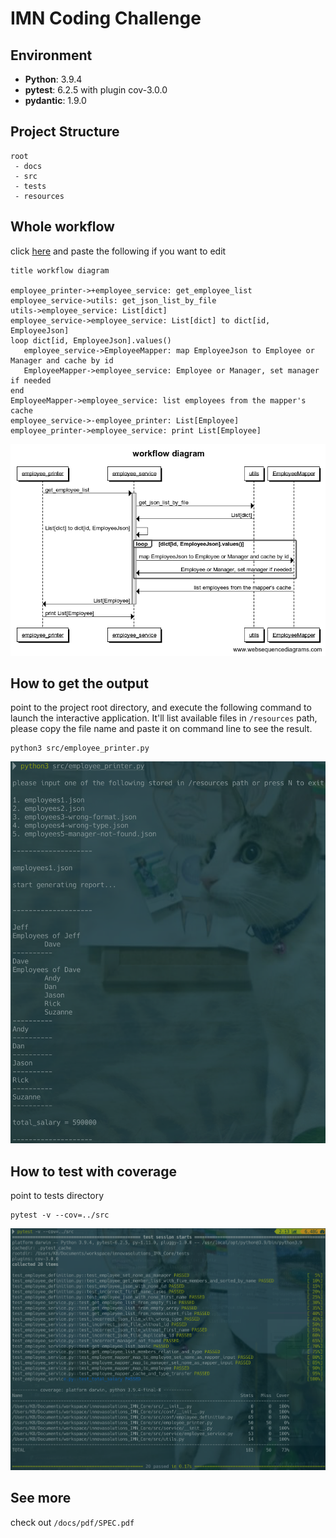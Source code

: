 # IMN Coding Challenge

## Environment
- **Python**: 3.9.4
- **pytest**: 6.2.5 with plugin cov-3.0.0
- **pydantic**: 1.9.0

## Project Structure
```text
root
 - docs         
 - src        
 - tests
 - resources    
```

## Whole workflow
click [here](https://www.websequencediagrams.com) and paste the following if you want to edit
```text
title workflow diagram

employee_printer->+employee_service: get_employee_list
employee_service->utils: get_json_list_by_file
utils->employee_service: List[dict]
employee_service->employee_service: List[dict] to dict[id, EmployeeJson]
loop dict[id, EmployeeJson].values()
   employee_service->EmployeeMapper: map EmployeeJson to Employee or Manager and cache by id
   EmployeeMapper->employee_service: Employee or Manager, set manager if needed
end
EmployeeMapper->employee_service: list employees from the mapper's cache
employee_service->-employee_printer: List[Employee]
employee_printer->employee_service: print List[Employee]
```
![image workflow_diagram](workflow_diagram.png)

## How to get the output
point to the project root directory, and execute the following command to launch the interactive application. 
It'll list available files in `/resources` path, please 
copy the file name and paste it on command line to see the result.
```shell
python3 src/employee_printer.py
```
![image outcome](outcome.png)

## How to test with coverage
point to tests directory
```shell
pytest -v --cov=../src
```
![image pytest_result](pytest_result.png)

## See more 
check out `/docs/pdf/SPEC.pdf`